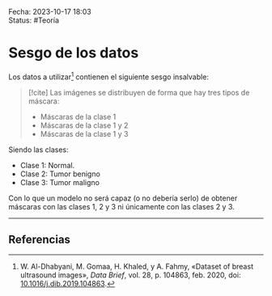 Fecha: 2023-10-17 18:03  
Status: #Teoría

# Sesgo de los datos

Los datos a utilizar[^1] contienen el siguiente sesgo insalvable:

>[!cite] Las imágenes se distribuyen de forma que hay tres tipos de máscara:
>- Máscaras de la clase 1
>- Máscaras de la clase 1 y 2
>- Máscaras de la clase 1 y 3

Siendo las clases:
- Clase 1: Normal.
- Clase 2: Tumor benigno
- Clase 3: Tumor maligno

Con lo que un modelo no será capaz (o no debería serlo) de obtener máscaras con las clases 1, 2 y 3 ni únicamente con las clases 2 y 3.

---
## Referencias

[^1]: W. Al-Dhabyani, M. Gomaa, H. Khaled, y A. Fahmy, «Dataset of breast ultrasound images», _Data Brief_, vol. 28, p. 104863, feb. 2020, doi: [10.1016/j.dib.2019.104863](https://doi.org/10.1016/j.dib.2019.104863).